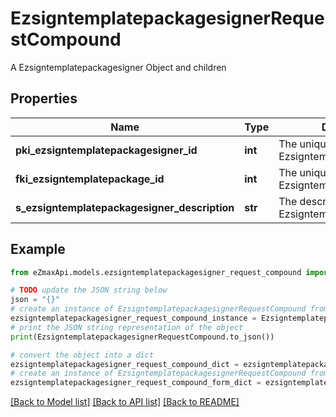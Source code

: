 # EzsigntemplatepackagesignerRequestCompound

A Ezsigntemplatepackagesigner Object and children

## Properties

Name | Type | Description | Notes
------------ | ------------- | ------------- | -------------
**pki_ezsigntemplatepackagesigner_id** | **int** | The unique ID of the Ezsigntemplatepackagesigner | [optional] 
**fki_ezsigntemplatepackage_id** | **int** | The unique ID of the Ezsigntemplatepackage | 
**s_ezsigntemplatepackagesigner_description** | **str** | The description of the Ezsigntemplatepackagesigner | 

## Example

```python
from eZmaxApi.models.ezsigntemplatepackagesigner_request_compound import EzsigntemplatepackagesignerRequestCompound

# TODO update the JSON string below
json = "{}"
# create an instance of EzsigntemplatepackagesignerRequestCompound from a JSON string
ezsigntemplatepackagesigner_request_compound_instance = EzsigntemplatepackagesignerRequestCompound.from_json(json)
# print the JSON string representation of the object
print(EzsigntemplatepackagesignerRequestCompound.to_json())

# convert the object into a dict
ezsigntemplatepackagesigner_request_compound_dict = ezsigntemplatepackagesigner_request_compound_instance.to_dict()
# create an instance of EzsigntemplatepackagesignerRequestCompound from a dict
ezsigntemplatepackagesigner_request_compound_form_dict = ezsigntemplatepackagesigner_request_compound.from_dict(ezsigntemplatepackagesigner_request_compound_dict)
```
[[Back to Model list]](../README.md#documentation-for-models) [[Back to API list]](../README.md#documentation-for-api-endpoints) [[Back to README]](../README.md)



